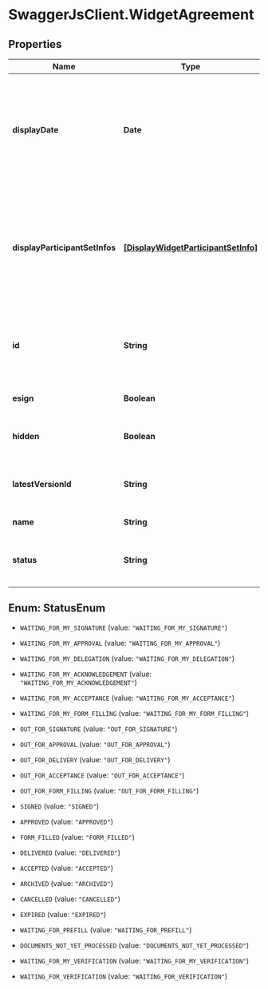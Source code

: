 # SwaggerJsClient.WidgetAgreement

## Properties
Name | Type | Description | Notes
------------ | ------------- | ------------- | -------------
**displayDate** | **Date** | The display date for the agreement. Format would be yyyy-MM-dd&#39;T&#39;HH:mm:ssZ. For example, e.g 2016-02-25T18:46:19Z represents UTC time | [optional] 
**displayParticipantSetInfos** | [**[DisplayWidgetParticipantSetInfo]**](DisplayWidgetParticipantSetInfo.md) | The most relevant current user set for the agreement. It is typically the next signer if the agreement is from the current user, or the sender if received from another user | [optional] 
**id** | **String** | The unique identifier of the agreement.If provided in POST, it will simply be ignored | [optional] 
**esign** | **Boolean** | True if this is an e-sign document | [optional] 
**hidden** | **Boolean** | True if agreement is hidden for the user | [optional] 
**latestVersionId** | **String** | A version ID which uniquely identifies the current version of the agreement | [optional] 
**name** | **String** | Name of the Agreement | [optional] 
**status** | **String** | The current status of the document from the perspective of the originator | [optional] 


<a name="StatusEnum"></a>
## Enum: StatusEnum


* `WAITING_FOR_MY_SIGNATURE` (value: `"WAITING_FOR_MY_SIGNATURE"`)

* `WAITING_FOR_MY_APPROVAL` (value: `"WAITING_FOR_MY_APPROVAL"`)

* `WAITING_FOR_MY_DELEGATION` (value: `"WAITING_FOR_MY_DELEGATION"`)

* `WAITING_FOR_MY_ACKNOWLEDGEMENT` (value: `"WAITING_FOR_MY_ACKNOWLEDGEMENT"`)

* `WAITING_FOR_MY_ACCEPTANCE` (value: `"WAITING_FOR_MY_ACCEPTANCE"`)

* `WAITING_FOR_MY_FORM_FILLING` (value: `"WAITING_FOR_MY_FORM_FILLING"`)

* `OUT_FOR_SIGNATURE` (value: `"OUT_FOR_SIGNATURE"`)

* `OUT_FOR_APPROVAL` (value: `"OUT_FOR_APPROVAL"`)

* `OUT_FOR_DELIVERY` (value: `"OUT_FOR_DELIVERY"`)

* `OUT_FOR_ACCEPTANCE` (value: `"OUT_FOR_ACCEPTANCE"`)

* `OUT_FOR_FORM_FILLING` (value: `"OUT_FOR_FORM_FILLING"`)

* `SIGNED` (value: `"SIGNED"`)

* `APPROVED` (value: `"APPROVED"`)

* `FORM_FILLED` (value: `"FORM_FILLED"`)

* `DELIVERED` (value: `"DELIVERED"`)

* `ACCEPTED` (value: `"ACCEPTED"`)

* `ARCHIVED` (value: `"ARCHIVED"`)

* `CANCELLED` (value: `"CANCELLED"`)

* `EXPIRED` (value: `"EXPIRED"`)

* `WAITING_FOR_PREFILL` (value: `"WAITING_FOR_PREFILL"`)

* `DOCUMENTS_NOT_YET_PROCESSED` (value: `"DOCUMENTS_NOT_YET_PROCESSED"`)

* `WAITING_FOR_MY_VERIFICATION` (value: `"WAITING_FOR_MY_VERIFICATION"`)

* `WAITING_FOR_VERIFICATION` (value: `"WAITING_FOR_VERIFICATION"`)




